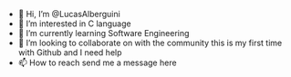 - 👋 Hi, I’m @LucasAlberguini
- 👀 I’m interested in C language 
- 🌱 I’m currently learning Software Engineering 
- 💞️ I’m looking to collaborate on with the community this is my first time with Github and I need help
- 📫 How to reach send me a message here
